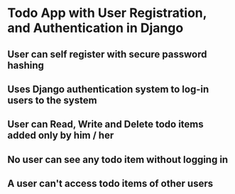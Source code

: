 
# Todo App with User Registration, and Authentication in Django

## User can self register with secure password hashing

## Uses Django authentication system to log-in users to the system

## User can Read, Write and Delete todo items added only by him / her

## No user can see any todo item without logging in

## A user can't access todo items of other users
